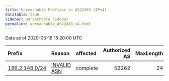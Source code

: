 ```yaml
---
title: Unreachable Prefixes in AS23383 (IPv4)
datatable: true
sidebar: unreachable_sidebar
permalink: unreachable_AS23383-v4.html
---
```


Data as of 2020-05-16 15:20:00 UTC


<div class="datatable-begin"></div>

| Prefix                                                 | Reason                                                                                                | affected   |   Authorized AS |   MaxLength | Anchor                                         |   unreachable /24s |
|:-------------------------------------------------------|:------------------------------------------------------------------------------------------------------|:-----------|----------------:|------------:|:-----------------------------------------------|-------------------:|
| [186.2.148.0/24](https://stat.ripe.net/186.2.148.0/24) | [INVALID ASN](https://rpki-validator.ripe.net/announcement-preview?asn=AS23383&prefix=186.2.148.0/24) | complete   |           52262 |          24 | [LACNIC](unreachable_LACNIC_RPKI_Root-v4.html) |                  1 |

<div class="datatable-end"></div>